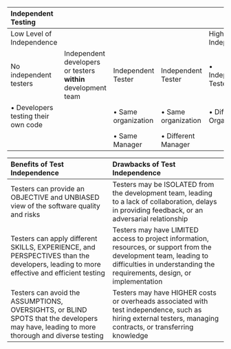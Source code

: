 


|Independent Testing| | | | |
|:----|:----|:----|:----|:----|
|Low Level of Independence| | | |High Level of Independence|
|No independent testers |Independent developers or testers **within** development team|Independent Tester|Independent Tester|• Independent Tester|
|• Developers testing their own code| |• Same organization|• Same organization|• Different Organization|
| | |• Same Manager|• Different Manager| |


|Benefits of Test Independence|Drawbacks of Test Independence|
|:----|:----|
|Testers can provide an OBJECTIVE and UNBIASED view of the software quality and risks|Testers may be ISOLATED from the development team, leading to a lack of collaboration, delays in providing feedback, or an adversarial relationship|
|Testers can apply different SKILLS, EXPERIENCE, and PERSPECTIVES than the developers, leading to more effective and efficient testing|Testers may have LIMITED access to project information, resources, or support from the development team, leading to difficulties in understanding the requirements, design, or implementation|
|Testers can avoid the ASSUMPTIONS, OVERSIGHTS, or BLIND SPOTS that the developers may have, leading to more thorough and diverse testing|Testers may have HIGHER costs or overheads associated with test independence, such as hiring external testers, managing contracts, or transferring knowledge|

